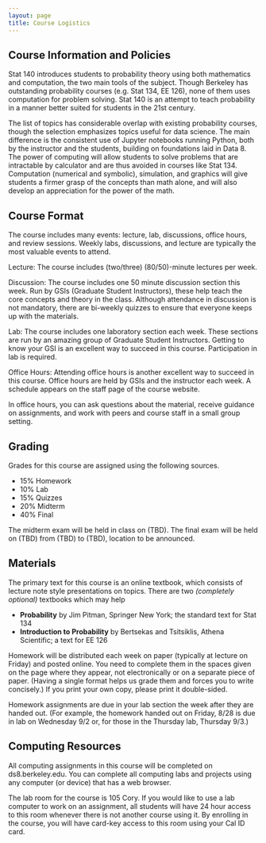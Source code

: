 ```yaml
---
layout: page
title: Course Logistics
---
```


## Course Information and Policies

Stat 140 introduces students to probability theory using both mathematics and computation, the two main tools of the subject. Though Berkeley has outstanding probability courses (e.g. Stat 134, EE 126), none of them uses computation for problem solving. Stat 140 is an attempt to teach probability in a manner better suited for students in the 21st century.

The list of topics has considerable overlap with existing probability courses, though the selection emphasizes topics useful for data science. The main difference is the consistent use of Jupyter notebooks running Python, both by the instructor and the students, building on foundations laid in Data 8. The power of computing will allow students to solve problems that are intractable by calculator and are thus avoided in courses like Stat 134. Computation (numerical and symbolic), simulation, and graphics will give students a firmer grasp of the concepts than math alone, and will also develop an appreciation for the power of the math.


## Course Format

The course includes many events: lecture, lab, discussions,  office hours, and review sessions. Weekly labs, discussions, and lecture are typically the most valuable events to attend.

Lecture: The course includes (two/three) (80/50)-minute lectures per week.

Discussion: The course includes one 50 minute discussion section this week. Run by GSIs (Graduate Student Instructors), these help teach the core concepts and theory in the class. Although attendance in discussion is not mandatory, there are bi-weekly quizzes to ensure that everyone keeps up with the materials.

Lab: The course includes one laboratory section each week. These sections are run by an amazing group of Graduate Student Instructors. Getting to know your GSI is an excellent way to succeed in this course. Participation in lab is required.

Office Hours: Attending office hours is another excellent way to succeed in this course. Office hours are held by GSIs and the instructor each week. A schedule appears on the staff page of the course website.

In office hours, you can ask questions about the material, receive guidance on assignments, and work with peers and course staff in a small group setting.

## Grading

Grades for this course are assigned using the following sources.

- 15% Homework
- 10% Lab
- 15% Quizzes
- 20% Midterm
- 40% Final

The midterm exam will be held in class on (TBD). The final exam will be held on (TBD) from (TBD) to (TBD), location to be announced.

## Materials

The primary text for this course is an online textbook, which consists of lecture note style presentations on topics. There are two *(completely optional)* textbooks which may help

- **Probability** by Jim Pitman, Springer New York; the standard text for Stat 134
- **Introduction to Probability** by Bertsekas and Tsitsiklis, Athena Scientific; a text for EE 126



Homework will be distributed each week on paper (typically at lecture on Friday) and posted online. You need to complete them in the spaces given on the page where they appear, not electronically or on a separate piece of paper. (Having a single format helps us grade them and forces you to write concisely.) If you print your own copy, please print it double-sided.

Homework assignments are due in your lab section the week after they are handed out. (For example, the homework handed out on Friday, 8/28 is due in lab on Wednesday 9/2 or, for those in the Thursday lab, Thursday 9/3.)

## Computing Resources

All computing assignments in this course will be completed on ds8.berkeley.edu. You can complete all computing labs and projects using any computer (or device) that has a web browser.

The lab room for the course is 105 Cory. If you would like to use a lab computer to work on an assignment, all students will have 24 hour access to this room whenever there is not another course using it. By enrolling in the course, you will have card-key access to this room using your Cal ID card.
